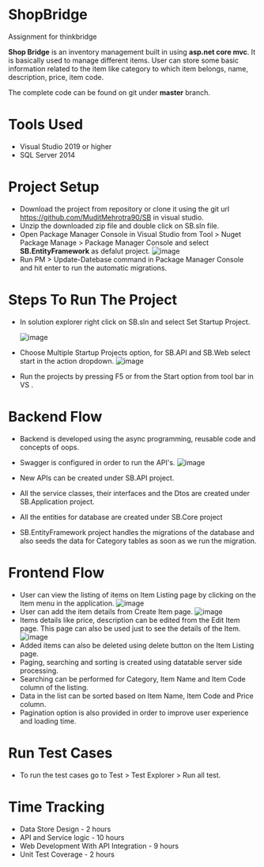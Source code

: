 
# ShopBridge
Assignment for thinkbridge

**Shop Bridge** is an inventory management built in using **asp.net core mvc**. It is basically used to manage different items. User can store some basic information
related to the item like category to which item belongs, name, description, price, item code.

The complete code can be found on git under **master** branch.

# Tools Used
* Visual Studio 2019 or higher
* SQL Server 2014

# Project Setup
* Download the project from repository or clone it using the git url https://github.com/MuditMehrotra90/SB in visual studio.
* Unzip the downloaded zip file and double click on SB.sln file.
* Open Package Manager Console in Visual Studio from Tool > Nuget Package Manage > Package Manager Console and select **SB.EntityFramework** as defalut project.
  ![image](https://user-images.githubusercontent.com/107866569/174657660-61b371e3-8e2d-4194-99ca-deac3b0f511e.png)
* Run PM > Update-Datebase command in Package Manager Console and hit enter to run the automatic migrations.

# Steps To Run The Project
* In solution explorer right click on SB.sln and select Set Startup Project.

  ![image](https://user-images.githubusercontent.com/107866569/174658497-21d1c0e7-d6c8-4e4d-a8ab-69ee1f715363.png)
* Choose Multiple Startup Projects option, for SB.API and SB.Web select start in the action dropdown. 
  ![image](https://user-images.githubusercontent.com/107866569/174658598-a3295bbd-6bab-4efd-b9e4-9efd6cec18bb.png)
* Run the projects by pressing F5 or from the Start option from tool bar in VS .

# Backend Flow
* Backend is developed using the async programming, reusable code and concepts of oops.
* Swagger is configured in order to run the API's.
  ![image](https://user-images.githubusercontent.com/107866569/174666458-ff1cf011-a528-4ea4-8250-a01f87ffa31d.png)

* New APIs can be created under SB.API project.
* All the service classes, their interfaces and the Dtos are created under SB.Application project.
* All the entities for database are created under SB.Core project
* SB.EntityFramework project handles the migrations of the database and also seeds the data for Category tables as soon as we run the migration.

# Frontend Flow
* User can view the listing of items on Item Listing page by clicking on the Item menu in the application.
  ![image](https://user-images.githubusercontent.com/107866569/174660814-7af6d1b2-d7d3-40af-95c4-171ac14b987b.png)
* User can add the item details from Create Item page.
  ![image](https://user-images.githubusercontent.com/107866569/174660954-4bfb58e7-458c-40fc-9f46-4a423c1cfdbc.png)
* Items details like price, description can be edited from the Edit Item page. This page can also be used just to see the details of the Item.
  ![image](https://user-images.githubusercontent.com/107866569/174661066-4f6343d3-e6fe-4a10-8920-e679f109ee48.png)
* Added items can also be deleted using delete button on the Item Listing page.
* Paging, searching and sorting is created using datatable server side processing.
* Searching can be performed for Category, Item Name and Item Code column of the listing.
* Data in the list can be sorted based on Item Name, Item Code and Price column. 
* Pagination option is also provided in order to improve user experience and loading time.

# Run Test Cases
* To run the test cases go to Test > Test Explorer > Run all test.

# Time Tracking
* Data Store Design - 2 hours
* API and Service logic - 10 hours
* Web Development With API Integration - 9 hours
* Unit Test Coverage - 2 hours
